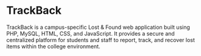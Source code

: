 # TrackBack
TrackBack is a campus-specific Lost &amp; Found web application built using PHP, MySQL, HTML, CSS, and JavaScript. It provides a secure and centralized platform for students and staff to report, track, and recover lost items within the college environment.

